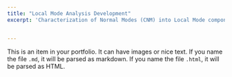 ```yaml
---
title: "Local Mode Analysis Development"
excerpt: 'Characterization of Normal Modes (CNM) into Local Mode components <img src="https://jantoniosantiz.github.io/jrodriguezantonio.github.io/images/Cr-S1-HIE-1.png" style="max-width:300px; height:auto;" alt="CNM" />'


---
```


This is an item in your portfolio. It can have images or nice text. If you name the file `.md`, it will be parsed as markdown. If you name the file `.html`, it will be parsed as HTML.